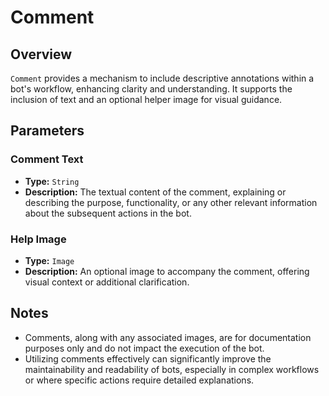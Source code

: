 # Comment

## Overview

`Comment` provides a mechanism to include descriptive annotations within a bot's workflow, enhancing clarity and
understanding. It supports the inclusion of text and an optional helper image for visual guidance.

## Parameters

### Comment Text

- **Type:** `String`
- **Description:** The textual content of the comment, explaining or describing the purpose, functionality, or any other
  relevant information about the subsequent actions in the bot.

### Help Image

- **Type:** `Image`
- **Description:** An optional image to accompany the comment, offering visual context or additional clarification.

## Notes

- Comments, along with any associated images, are for documentation purposes only and do not impact the execution of the
  bot.
- Utilizing comments effectively can significantly improve the maintainability and readability of bots, especially in
  complex workflows or where specific actions require detailed explanations.
